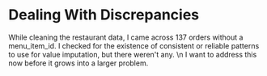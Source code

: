 # Dealing With Discrepancies
While cleaning the restaurant data, I came across 137 orders without a menu_item_id. I checked for the existence of consistent or reliable patterns to use for value imputation, but there weren't any. \n
I want to address this now before it grows into a larger problem.
